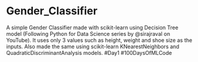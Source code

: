 # Gender_Classifier
A simple Gender Classifier made with scikit-learn using Decision Tree model (Following Python for Data Science series by @sirajraval on YouTube). It uses only 3 values such as height, weight and shoe size as the inputs. Also made the same using scikit-learn KNearestNeighbors and QuadraticDiscriminantAnalysis models.
#Day1 #100DaysOfMLCode

